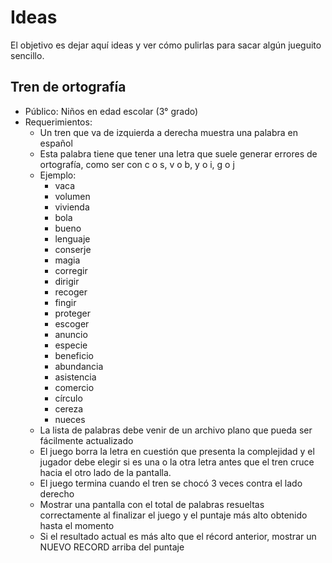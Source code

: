 # Ideas

El objetivo es dejar aquí ideas y ver cómo pulirlas para sacar algún jueguito sencillo.

## Tren de ortografía

- Público: Niños en edad escolar (3° grado)
- Requerimientos:
  - Un tren que va de izquierda a derecha muestra una palabra en español
  - Esta palabra tiene que tener una letra que suele generar errores de ortografía, como ser con c o s, v o b, y o i, g o j
  - Ejemplo:
    - vaca
    - volumen
    - vivienda
    - bola
    - bueno
    - lenguaje
    - conserje
    - magia
    - corregir
    - dirigir
    - recoger
    - fingir
    - proteger
    - escoger
    - anuncio
    - especie
    - beneficio
    - abundancia
    - asistencia
    - comercio
    - círculo
    - cereza
    - nueces
  - La lista de palabras debe venir de un archivo plano que pueda ser fácilmente actualizado
  - El juego borra la letra en cuestión que presenta la complejidad y el jugador debe elegir si es una o la otra letra antes que el tren cruce hacia el otro lado de la pantalla.
  - El juego termina cuando el tren se chocó 3 veces contra el lado derecho
  - Mostrar una pantalla con el total de palabras resueltas correctamente al finalizar el juego y el puntaje más alto obtenido hasta el momento
  - Si el resultado actual es más alto que el récord anterior, mostrar un NUEVO RECORD arriba del puntaje

